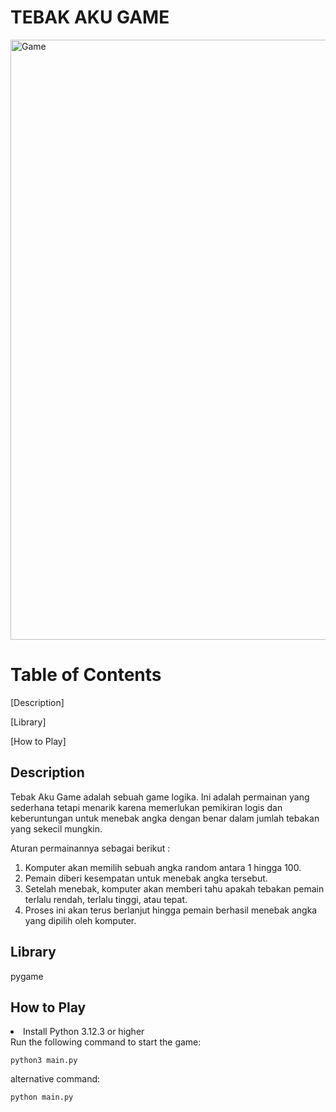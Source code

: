 # TEBAK AKU GAME
<img width="960" alt="Game" src="https://github.com/akuayip/PRAK-PBO-Tebakaku/blob/main/TUBES/asset/Game-Tebak-Aku.png">

# Table of Contents
[Description]

[Library]

[How to Play]

## Description
Tebak Aku Game adalah sebuah game logika. Ini adalah permainan yang sederhana tetapi menarik karena memerlukan pemikiran logis dan keberuntungan untuk menebak angka dengan benar dalam jumlah tebakan yang sekecil mungkin.

Aturan permainannya sebagai berikut :
1. Komputer akan memilih sebuah angka random antara 1 hingga 100.
2. Pemain diberi kesempatan untuk menebak angka tersebut.
3. Setelah menebak, komputer akan memberi tahu apakah tebakan pemain terlalu rendah, terlalu tinggi, atau tepat.
4. Proses ini akan terus berlanjut hingga pemain berhasil menebak angka yang dipilih oleh komputer.


## Library
pygame

## How to Play
<li> Install Python 3.12.3 or higher</li>
Run the following command to start the game:

```
python3 main.py
```
alternative command:

```
python main.py
```
